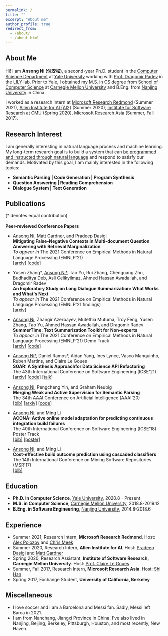 ```yaml
---
permalink: /
title: ""
excerpt: "About me"
author_profile: true
redirect_from: 
  - /about/
  - /about.html
---
```


About Me
------
Hi! I am **Ansong Ni (倪安松)**, a second-year Ph.D. student in the [Computer Science Department](https://cpsc.yale.edu) at [Yale University](https://yale.edu) working with [Prof. Dragomir Radev](http://www.cs.yale.edu/homes/radev) in the [LILY](https://yale-lily.github.io) lab. 
Prior to Yale, I obtained my M.S. in CS degree from [School of Computer Science](https://cs.cmu.edu) at [Carnegie Mellon University](https://cmu.edu) and B.Eng. from [Nanjing University](https:ww.//nju.edu.cn) in China.

I worked as a research intern at [Microsoft Research Redmond](https://www.microsoft.com/en-us/research/group/deep-learning-group) (Summer 2021), [Allen Institute for AI (AI2)](https://allenai.org) (Summer 2020), [Institute for Software Research at CMU](https://www.isri.cmu.edu/) (Spring 2020), [Microsoft Research Asia](https://www.microsoft.com/en-us/research/lab/microsoft-research-asia/) (Summer, Fall 2017).

Research Interest
------
I am generally interesting in natural language process and machine learning. My long-term research goal is to build a system that can <u>be programmed and instructed through natural language</u> and respond to satisfy our demands. 
Motivated by this goal, I am mainly interested in the following topics:
 * **Semantic Parsing \| Code Generation \| Program Synthesis**
 * **Question Answering \| Reading Comprehension**
 * **Dialogue System \| Text Generation**
 
Publications
------
(\* denotes equal contribution)  
<br/>
**Peer-reviewed Conference Papers**
* <u>Ansong Ni</u>, Matt Gardner, and Pradeep Dasigi  
**Mitigating False-Negative Contexts in Multi-document Question Answering with Retrieval Marginalization**  
*To appear in* The 2021 Conference on Empirical Methods in Natural Language Processing (EMNLP'21)  
    [\[arxiv\]](https://arxiv.org/abs/2103.12235) 
    [\[code\]](https://github.com/niansong1996/retrieval_marginalization)

* Yusen Zhang\*, <u>Ansong Ni*</u>, Tao Yu, Rui Zhang, Chenguang Zhu, Budhaditya Deb, Asli Celikyilmaz, Ahmed Hassan Awadallah, and Dragomir Radev  
**An Exploratory Study on Long Dialogue Summarization: What Works and What's Next**   
*To appear in* The 2021 Conference on Empirical Methods in Natural Language Processing (EMNLP'21 findings)  
    [\[arxiv\]](https://niansong1996.github.io)

* <u>Ansong Ni</u>, Zhangir Azerbayev, Mutethia Mutuma, Troy Feng, Yusen Zhang, Tao Yu, Ahmed Hassan Awadallah, and Dragomir Radev  
**SummerTime: Text Summarization Toolkit for Non-experts**  
*To appear in* The 2021 Conference on Empirical Methods in Natural Language Processing (EMNLP'21) Demo Track  
    [\[arxiv\]](https://niansong1996.github.io)
    [\[code\]](https://github.com/Yale-LILY/SummerTime)

* <u>Ansong Ni*</u>, Daniel Ramos\*, Aidan Yang, Ines Lynce, Vasco Manquinho, Ruben Martins, and Claire Le Goues  
**SOAR: A Synthesis Approachfor Data Science API Refactoring**  
The 43th International Conference on Software Engineering (ICSE'21)  
    [\[arxiv\]](https://arxiv.org/abs/2102.06726)
    [\[code\]](https://github.com/danieltrt/SOAR)
    [\[talk\]](https://www.youtube.com/watch?v=RDRVGkVwcQQ)

* <u>Ansong Ni</u>, Pengcheng Yin, and Graham Neubig   
**Merging Weak and Active Supervision for Semantic Parsing**   
The 34th AAAI Conference on Artificial Intelligence (AAAI'20)   
    [\[bib\]](https://github.com/niansong1996/testweb/raw/master/files/aaai20.bib)
    [\[arxiv\]](http://arxiv.org/abs/1911.12986)
    [\[code\]](https://github.com/niansong1996/wassp)

* <u>Ansong Ni</u>, and Ming Li  
**ACONA: Active online model adaptation for predicting continuous integration build failures**   
The 40th International Conference on Software Engineering (ICSE'18) Poster Track    
    [\[bib\]](https://github.com/niansong1996/testweb/raw/master/files/icse18.bib)
    [\[poster\]](./files/icse18poster.pdf)

* <u>Ansong Ni</u>, and Ming Li   
**Cost-effective build outcome prediction using cascaded classifiers**   
The 14th International Conference on Mining Software Repositories (MSR'17)  
    [\[bib\]](https://github.com/niansong1996/testweb/raw/master/files/msr17.bib)

Education
------
* **Ph.D. in Computer Science**, [Yale University](https://yale.edu), 2020.8 - Present
* **M.S. in Computer Science**, [Carnegie Mellon University](https://cs.cmu.edu), 2018.8-2019.12
* **B.Eng. in Software Engineering**, [Nanjing University](https://www.nju.edu.cn), 2014.8-2018.6

Experience
------
* Summer 2021, Research Intern, **Microsoft Research Redmond**. Host: [Alex Polozov](https://alexpolozov.com) and [Chris Meek](https://www.microsoft.com/en-us/research/people/meek/)
* Summer 2020, Research Intern, **Allen Institute for AI**. Host: [Pradeep Dasigi](https://pdasigi.github.io/) and [Matt Gardner](https://matt-gardner.github.io/)
* Spring 2020, Research Assistant, **Institute of Software Research, Carnegie Mellon University**. Host: [Prof. Claire Le Goues](https://clairelegoues.com/)
* Summer, Fall 2017, Research Intern, **Microsoft Research Asia**. Host: [Shi Han](https://www.microsoft.com/en-us/research/people/shihan/)
* Spring 2017, Exchange Student, **University of California, Berkeley**

Miscellaneous
------
* I love soccer and I am a Barcelona and Messi fan. Sadly, Messi left Barca in 2021.
* I am from Nanchang, Jiangxi Province in China. I've also lived in Nanjing, Beijing, Berkeley, Pittsburgh, Houston, and most recently, New Haven.
